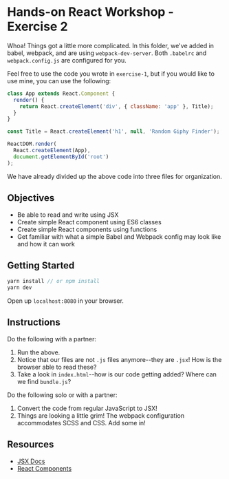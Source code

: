 # Hands-on React Workshop - Exercise 2

Whoa! Things got a little more complicated. In this folder, we've added in babel, webpack, and are using `webpack-dev-server`. Both `.babelrc` and `webpack.config.js` are configured for you.

Feel free to use the code you wrote in `exercise-1`, but if you would like to use mine, you can use the following:

```js
class App extends React.Component {
  render() {
    return React.createElement('div', { className: 'app' }, Title);
  }
}

const Title = React.createElement('h1', null, 'Random Giphy Finder');

ReactDOM.render(
  React.createElement(App),
  document.getElementById('root')
);
```

We have already divided up the above code into three files for organization.

## Objectives

* Be able to read and write using JSX
* Create simple React component using ES6 classes
* Create simple React components using functions
* Get familiar with what a simple Babel and Webpack config may look like and how it can work

## Getting Started

```js
yarn install // or npm install
yarn dev
```

Open up `localhost:8080` in your browser.

## Instructions

Do the following with a partner:

1. Run the above.
1. Notice that our files are not `.js` files anymore--they are `.jsx`! How is the browser able to read these?
1. Take a look in `index.html`--how is our code getting added? Where can we find `bundle.js`?

Do the following solo or with a partner:

1. Convert the code from regular JavaScript to JSX!
1. Things are looking a little grim! The webpack configuration accommodates SCSS and CSS. Add some in!

## Resources

* [JSX Docs](https://kapeli.com/dash_share?docset_file=React&docset_name=React&path=reactjs.org/docs/introducing-jsx.html&platform=react&repo=Main&source=reactjs.org/docs/introducing-jsx.html&version=16.6.3)
* [React Components](https://reactjs.org/docs/react-api.html#reactcomponent)